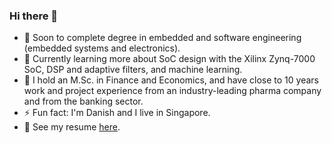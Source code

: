 ### Hi there 👋

- 🔭  Soon to complete degree in embedded and software engineering (embedded systems and electronics).
- 🌱  Currently learning more about SoC design with the Xilinx Zynq-7000 SoC, DSP and adaptive filters, and machine learning.
- :wolf: I hold an M.Sc. in Finance and Economics, and have close to 10 years work and project experience from an industry-leading pharma company and from the banking sector.
- ⚡ Fun fact: I'm Danish and I live in Singapore.
- :rocket: See my resume [here](https://github.com/janusboandersen/resume).
<!--
**janusboandersen/janusboandersen** is a ✨ _special_ ✨ repository because its `README.md` (this file) appears on your GitHub profile.

Here are some ideas to get you started:

- 👯 I’m looking to collaborate on ...
- 🤔 I’m looking for help with ...
- 💬 Ask me about ...
- 📫 How to reach me: send
- 😄 Pronouns: ...

-->
